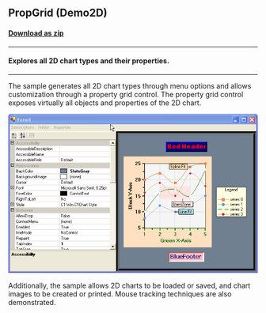 ## PropGrid (Demo2D)
#### [Download as zip](https://grapecity.github.io/DownGit/#/home?url=https://github.com/GrapeCity/ComponentOne-WinForms-Samples/tree/master/NetFramework\Charts\VB\propGrid)
____
#### Explores all 2D chart types and their properties.
____
The sample generates all 2D chart types through menu options and allows customization through a property grid control.
The property grid control exposes virtually all objects and properties of the 2D chart.

![screenshot](screenshot.png)

Additionally, the sample allows 2D charts to be loaded or saved, and chart images to be created or printed.
Mouse tracking techniques are also demonstrated.